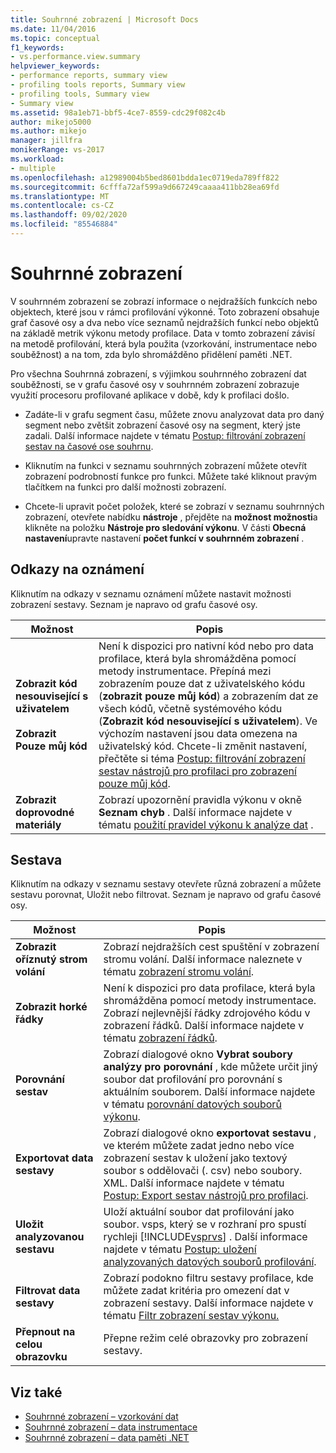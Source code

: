 ```yaml
---
title: Souhrnné zobrazení | Microsoft Docs
ms.date: 11/04/2016
ms.topic: conceptual
f1_keywords:
- vs.performance.view.summary
helpviewer_keywords:
- performance reports, summary view
- profiling tools reports, Summary view
- profiling tools, Summary view
- Summary view
ms.assetid: 98a1eb71-bbf5-4ce7-8559-cdc29f082c4b
author: mikejo5000
ms.author: mikejo
manager: jillfra
monikerRange: vs-2017
ms.workload:
- multiple
ms.openlocfilehash: a12989004b5bed8601bdda1ec0719eda789ff822
ms.sourcegitcommit: 6cfffa72af599a9d667249caaaa411bb28ea69fd
ms.translationtype: MT
ms.contentlocale: cs-CZ
ms.lasthandoff: 09/02/2020
ms.locfileid: "85546884"
---
```

# <a name="summary-view"></a>Souhrnné zobrazení
V souhrnném zobrazení se zobrazí informace o nejdražších funkcích nebo objektech, které jsou v rámci profilování výkonné. Toto zobrazení obsahuje graf časové osy a dva nebo více seznamů nejdražších funkcí nebo objektů na základě metrik výkonu metody profilace. Data v tomto zobrazení závisí na metodě profilování, která byla použita (vzorkování, instrumentace nebo souběžnost) a na tom, zda bylo shromážděno přidělení paměti .NET.

 Pro všechna Souhrnná zobrazení, s výjimkou souhrnného zobrazení dat souběžnosti, se v grafu časové osy v souhrnném zobrazení zobrazuje využití procesoru profilované aplikace v době, kdy k profilaci došlo.

- Zadáte-li v grafu segment času, můžete znovu analyzovat data pro daný segment nebo zvětšit zobrazení časové osy na segment, který jste zadali. Další informace najdete v tématu [Postup: filtrování zobrazení sestav na časové ose souhrnu](../profiling/how-to-filter-report-views-from-the-summary-timeline.md).

- Kliknutím na funkci v seznamu souhrnných zobrazení můžete otevřít zobrazení podrobností funkce pro funkci. Můžete také kliknout pravým tlačítkem na funkci pro další možnosti zobrazení.

- Chcete-li upravit počet položek, které se zobrazí v seznamu souhrnných zobrazení, otevřete nabídku **nástroje** , přejděte na **možnost možnosti**a klikněte na položku **Nástroje pro sledování výkonu**. V části **Obecná nastavení**upravte nastavení **počet funkcí v souhrnném zobrazení** .

## <a name="notifications-links"></a>Odkazy na oznámení
 Kliknutím na odkazy v seznamu oznámení můžete nastavit možnosti zobrazení sestavy. Seznam je napravo od grafu časové osy.

|Možnost|Popis|
|-|-|
|**Zobrazit kód nesouvisející s uživatelem**<br /><br /> **Zobrazit Pouze můj kód**|Není k dispozici pro nativní kód nebo pro data profilace, která byla shromážděna pomocí metody instrumentace. Přepíná mezi zobrazením pouze dat z uživatelského kódu (**zobrazit pouze můj kód**) a zobrazením dat ze všech kódů, včetně systémového kódu (**Zobrazit kód nesouvisející s uživatelem**). Ve výchozím nastavení jsou data omezena na uživatelský kód. Chcete-li změnit nastavení, přečtěte si téma [Postup: filtrování zobrazení sestav nástrojů pro profilaci pro zobrazení pouze můj kód](../profiling/how-to-filter-profiling-tools-report-views-to-display-just-my-code.md).|
|**Zobrazit doprovodné materiály**|Zobrazí upozornění pravidla výkonu v okně **Seznam chyb** . Další informace najdete v tématu [použití pravidel výkonu k analýze dat](../profiling/using-performance-rules-to-analyze-data.md) .|

## <a name="report"></a>Sestava
 Kliknutím na odkazy v seznamu sestavy otevřete různá zobrazení a můžete sestavu porovnat, Uložit nebo filtrovat. Seznam je napravo od grafu časové osy.

|Možnost |Popis |
|----------------------------| - |
| **Zobrazit oříznutý strom volání** | Zobrazí nejdražších cest spuštění v zobrazení stromu volání. Další informace naleznete v tématu [zobrazení stromu volání](../profiling/call-tree-view.md). |
| **Zobrazit horké řádky** | Není k dispozici pro data profilace, která byla shromážděna pomocí metody instrumentace. Zobrazí nejlevnější řádky zdrojového kódu v zobrazení řádků. Další informace najdete v tématu [zobrazení řádků](../profiling/lines-view.md). |
| **Porovnání sestav** | Zobrazí dialogové okno **Vybrat soubory analýzy pro porovnání** , kde můžete určit jiný soubor dat profilování pro porovnání s aktuálním souborem. Další informace najdete v tématu [porovnání datových souborů výkonu](../profiling/comparing-performance-data-files.md). |
| **Exportovat data sestavy** | Zobrazí dialogové okno **exportovat sestavu** , ve kterém můžete zadat jedno nebo více zobrazení sestav k uložení jako textový soubor s oddělovači (. csv) nebo soubory. XML. Další informace najdete v tématu [Postup: Export sestav nástrojů pro profilaci](/previous-versions/visualstudio/visual-studio-2010/ms182394\(v\=vs.100\)). |
| **Uložit analyzovanou sestavu** | Uloží aktuální soubor dat profilování jako soubor. vsps, který se v rozhraní pro spustí rychleji [!INCLUDE[vsprvs](../code-quality/includes/vsprvs_md.md)] . Další informace najdete v tématu [Postup: uložení analyzovaných datových souborů profilování](/previous-versions/visualstudio/visual-studio-2010/bb763106\(v\=vs.100\)). |
| **Filtrovat data sestavy** | Zobrazí podokno filtru sestavy profilace, kde můžete zadat kritéria pro omezení dat v zobrazení sestavy. Další informace najdete v tématu [Filtr zobrazení sestav výkonu.](../profiling/performance-report-view-filter.md) |
| **Přepnout na celou obrazovku** | Přepne režim celé obrazovky pro zobrazení sestavy. |

## <a name="see-also"></a>Viz také
- [Souhrnné zobrazení – vzorkování dat](../profiling/summary-view-sampling-data.md)
- [Souhrnné zobrazení – data instrumentace](../profiling/summary-view-instrumentation-data.md)
- [Souhrnné zobrazení – data paměti .NET](../profiling/summary-view-dotnet-memory-data.md)
